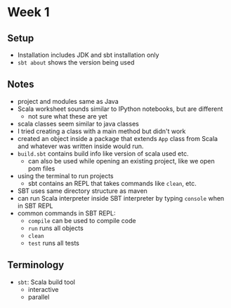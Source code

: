 # Week 1
## Setup
- Installation includes JDK and sbt installation only
- `sbt about` shows the version being used

## Notes
- project and modules same as Java
- Scala worksheet sounds similar to IPython notebooks, but are different
    - not sure what these are yet
- scala classes seem similar to java classes 
- I tried creating a class with a main method but didn't work
- created an object inside a package that extends `App` class from Scala and whatever was written inside would run.
- `build.sbt` contains build info like version of scala used etc.
    - can also be used while opening an existing project, like we open pom files
- using the terminal to run projects
    - sbt contains an REPL that takes commands like `clean`, etc.
- SBT uses same directory structure as maven
- can run Scala interpreter inside SBT interpreter by typing `console` when in SBT REPL
- common commands in SBT REPL:
    - `compile` can be used to compile code
    - `run` runs all objects
    - `clean`
    - `test` runs all tests

## Terminology
- `sbt`: Scala build tool
    - interactive
    - parallel

